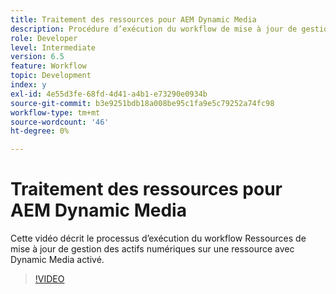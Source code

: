 ```yaml
---
title: Traitement des ressources pour AEM Dynamic Media
description: Procédure d’exécution du workflow de mise à jour de gestion des actifs numériques sur une ressource dont Dynamic Media est activé.
role: Developer
level: Intermediate
version: 6.5
feature: Workflow
topic: Development
index: y
exl-id: 4e55d3fe-68fd-4d41-a4b1-e73290e0934b
source-git-commit: b3e9251bdb18a008be95c1fa9e5c79252a74fc98
workflow-type: tm+mt
source-wordcount: '46'
ht-degree: 0%

---
```


# Traitement des ressources pour AEM Dynamic Media

Cette vidéo décrit le processus d’exécution du workflow Ressources de mise à jour de gestion des actifs numériques sur une ressource avec Dynamic Media activé.

>[!VIDEO](https://video.tv.adobe.com/v/335456?quality=12&learn=on)
